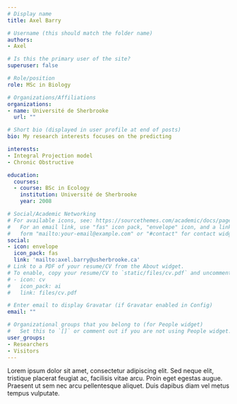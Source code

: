 ```yaml
---
# Display name
title: Axel Barry

# Username (this should match the folder name)
authors:
- Axel

# Is this the primary user of the site?
superuser: false

# Role/position
role: MSc in Biology

# Organizations/Affiliations
organizations:
- name: Université de Sherbrooke
  url: ""

# Short bio (displayed in user profile at end of posts)
bio: My research interests focuses on the predicting

interests:
- Integral Projection model
- Chronic Obstructive

education:
  courses:
  - course: BSc in Ecology
    institution: Université de Sherbrooke
    year: 2008

# Social/Academic Networking
# For available icons, see: https://sourcethemes.com/academic/docs/page-builder/#icons
#   For an email link, use "fas" icon pack, "envelope" icon, and a link in the
#   form "mailto:your-email@example.com" or "#contact" for contact widget.
social:
- icon: envelope
  icon_pack: fas
  link: 'mailto:axel.barry@usherbrooke.ca'
# Link to a PDF of your resume/CV from the About widget.
# To enable, copy your resume/CV to `static/files/cv.pdf` and uncomment the lines below.
# - icon: cv
#   icon_pack: ai
#   link: files/cv.pdf

# Enter email to display Gravatar (if Gravatar enabled in Config)
email: ""

# Organizational groups that you belong to (for People widget)
#   Set this to `[]` or comment out if you are not using People widget.
user_groups:
- Researchers
- Visitors
---
```


Lorem ipsum dolor sit amet, consectetur adipiscing elit. Sed neque elit, tristique placerat feugiat ac, facilisis vitae arcu. Proin eget egestas augue. Praesent ut sem nec arcu pellentesque aliquet. Duis dapibus diam vel metus tempus vulputate.
